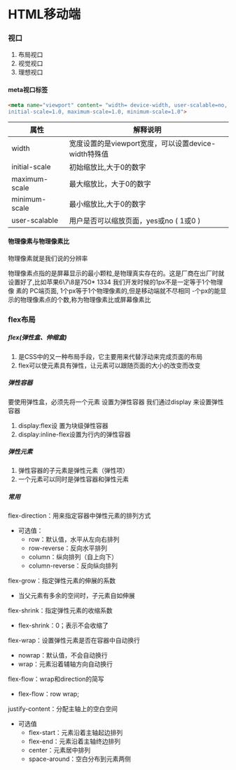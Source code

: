 # HTML移动端

### 视口

1. 布局视口
2. 视觉视口
3. 理想视口

#### meta视口标签

```html
<meta name="viewport" content= "width= device-width, user-scalable=no,
initial-scale=1.0, maximum-scale=1.0, minimum-scale=1.0">
```

| 属性          | 解释说明                                             |
| ------------- | ---------------------------------------------------- |
| width         | 宽度设置的是viewport宽度，可以设置device-width特殊值 |
| initial-scale | 初始缩放比,大于0的数字                               |
| maximum-scale | 最大缩放比，大于0的数字                              |
| minimum-scale | 最小缩放比,大于0的数字                               |
| user-scalable | 用户是否可以缩放页面，yes或no ( 1或0 )               |

#### 物理像素与物理像素比

物理像素就是我们说的分辨率

物理像素点指的是屏幕显示的最小颗粒,是物理真实存在的。这是厂商在出厂时就设置好了,比如苹果6\7\8是750* 1334
我们开发时候的1px不是一定等于1个物理像 素的
PC端页面, 1个px等于1个物理像素的,但是移动端就不尽相同
-个px的能显示的物理像素点的个数,称为物理像素比或屏幕像素比

### flex布局

##### flex(弹性盒、伸缩盒)

1. 是CSS中的又一种布局手段，它主要用来代替浮动来完成页面的布局
2. flex可以使元素具有弹性，让元素可以跟随页面的大小的改变而改变

##### 弹性容器
要使用弹性盒，必须先将一个元素 设置为弹性容器
我们通过display 来设置弹性容器

1. display:flex设 置为块级弹性容器
2. display:inline-flex设置为行内的弹性容器

##### 弹性元素

1. 弹性容器的子元素是弹性元素（弹性项）
2. 一个元素可以同时是弹性容器和弹性元素

##### 常用

flex-direction：用来指定容器中弹性元素的排列方式

- 可选值：
  - row：默认值，水平从左向右排列
  - row-reverse：反向水平排列
  - column：纵向排列（自上向下）
  - column-reverse：反向纵向排列

flex-grow：指定弹性元素的伸展的系数

- 当父元素有多余的空间时，子元素自如伸展

flex-shrink：指定弹性元素的收缩系数

- flex-shrink：0；表示不会收缩了

flex-wrap：设置弹性元素是否在容器中自动换行

- nowrap：默认值，不会自动换行
- wrap：元素沿着辅轴方向自动换行

flex-flow：wrap和direction的简写

- flex-flow：row wrap;

justify-content：分配主轴上的空白空间

- 可选值
  - flex-start：元素沿着主轴起边排列
  - flex-end：元素沿着主轴终边排列
  - center：元素居中排列
  - space-around：空白分布到元素两侧